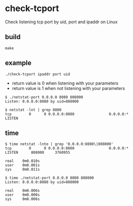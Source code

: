 # check-tcport

Check listening tcp port by uid, port and ipaddr on Linux

## build

```
make
```

## example

```
./check-tcport ipaddr port uid
```

- return value is 0 when listening with your parameters
- return value is 1 when not listening with your parameters

```
$ ./netstat-port 0.0.0.0 8080 808000
Listen: 0.0.0.0:8080 by uid=808000

$ netstat -lnt | grep 8080
tcp        0      0 0.0.0.0:8080                0.0.0.0:*                   LISTEN      
```

## time

```
$ time netstat -lnte | grep '0.0.0.0:8080\|808000'
tcp        0      0 0.0.0.0:8080                0.0.0.0:*                   LISTEN      808000     3760955    

real    0m0.010s
user    0m0.001s
sys     0m0.011s

$ time ./netstat-port 0.0.0.0 8080 808000
Listen: 0.0.0.0:8080 by uid=808000

real    0m0.006s
user    0m0.000s
sys     0m0.006s
```
